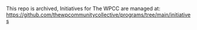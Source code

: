 This repo is archived, Initiatives for The WPCC are managed at:
https://github.com/thewpcommunitycollective/programs/tree/main/initiatives
